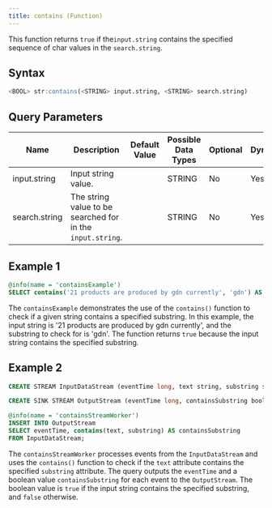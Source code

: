 ```yaml
---
title: contains (Function)
---
```


This function returns `true` if the`input.string` contains the specified sequence of char values in the `search.string`.

## Syntax

```sql
<BOOL> str:contains(<STRING> input.string, <STRING> search.string)
```

## Query Parameters

| Name  | Description  | Default Value | Possible Data Types | Optional | Dynamic |
|-------|--------------|---------------|---------------------|----------|---------|
| input.string  | Input string value.  |               | STRING   | No       | Yes  |
| search.string | The string value to be searched for in the `input.string`. |               | STRING  | No       | Yes     |

## Example 1

```sql
@info(name = 'containsExample')
SELECT contains('21 products are produced by gdn currently', 'gdn') AS containsGdn;
```

The `containsExample` demonstrates the use of the `contains()` function to check if a given string contains a specified substring. In this example, the input string is '21 products are produced by gdn currently', and the substring to check for is 'gdn'. The function returns `true` because the input string contains the specified substring.

## Example 2

```sql
CREATE STREAM InputDataStream (eventTime long, text string, substring string);

CREATE SINK STREAM OutputStream (eventTime long, containsSubstring bool);

@info(name = 'containsStreamWorker')
INSERT INTO OutputStream
SELECT eventTime, contains(text, substring) AS containsSubstring
FROM InputDataStream;
```

The `containsStreamWorker` processes events from the `InputDataStream` and uses the `contains()` function to check if the `text` attribute contains the specified `substring` attribute. The query outputs the `eventTime` and a boolean value `containsSubstring` for each event to the `OutputStream`. The boolean value is `true` if the input string contains the specified substring, and `false` otherwise.
